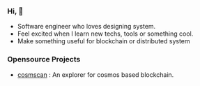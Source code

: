 ### Hi, 👋
- Software engineer who loves designing system.
- Feel excited when I learn new techs, tools or something cool.
- Make something useful for blockchain or distributed system

### Opensource Projects
- [cosmscan](https://github.com/cosmscan/cosmscan) : An explorer for cosmos based blockchain.

